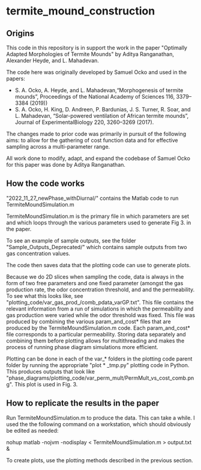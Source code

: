 # termite_mound_construction


## Origins
This code in this repository is in support the work in the paper "Optimally Adapted Morphologies of Termite Mounds" by Aditya Ranganathan, Alexander Heyde, and L. Mahadevan. 

The code here was originally developed by Samuel Ocko and used in the papers: 

* S. A. Ocko, A. Heyde, and L. Mahadevan,“Morphogenesis of termite mounds”, Proceedings of the National Academy of Sciences 116, 3379–3384 (2019)) 
* S. A. Ocko, H. King, D. Andreen, P. Bardunias, J. S. Turner, R. Soar, and L. Mahadevan, “Solar-powered ventilation of African termite mounds”, Journal of ExperimentalBiology 220, 3260–3269 (2017).

The changes made to prior code was primarily in pursuit of the following aims: to allow for the gathering of cost function data and for effective sampling across a multi-parameter range. 

All work  done to modify, adapt, and expand the codebase of Samuel Ocko for this paper was done by Aditya Ranganathan. 

## How the code works

"2022\_11\_27\_newPhase\_withDiurnal/" contains the Matlab code to run TermiteMoundSimulation.m

TermiteMoundSimulation.m is the primary file in which parameters are set and which loops through the various parameters used to generate Fig 3. in the paper. 

To see an example of sample outputs, see the folder "Sample\_Outputs\_Deprecated/" which contains sample outputs from two gas concentration values. 

The code then saves data that the plotting code can use to generate plots. 

Because we do 2D slices when sampling the code, data is always in the form of two free parameters and one fixed parameter (amongst the gas production rate, the odor concentration threshold, and and the permeability. To see what this looks like, see "plotting\_code/var\_gas\_prod\_/comb\_pdata\_varGP.txt". This file contains the relevant information from a run of simulations in which the permeability and gas production were varied while the odor threshold was fixed. This file was produced by combining the various param\_and\_cost* files that are produced by the TermiteMoundSimulation.m code. Each param\_and\_cost* file corresponds to a particular permeability. Storing data separately and combining them before plotting allows for multithreading and makes the process of running phase diagram simulations more efficient.

Plotting can be done in each of the var\_* folders in the plotting code parent folder by running the appropriate "plot * \_tmp.py" plotting code in Python. This produces outputs that look like "phase\_diagrams/plotting\_code/var\_perm\_mult/PermMult\_vs\_cost\_comb.png". This plot is used in Fig. 3. 


## How to replicate the results in the paper

Run TermiteMoundSimulation.m to produce the data. This can take a while. I used the the following command on a workstation, which should obviously be edited as needed:

nohup matlab -nojvm -nodisplay < TermiteMoundSimulation.m > output.txt &

To create plots, use the plotting methods described in the previous section. 







